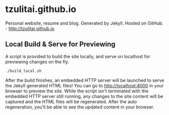 # tzulitai.github.io
Personal website, resume and blog. Generated by Jekyll. Hosted on GitHub. - http://tzulitai.github.io

## Local Build & Serve for Previewing

A script is provided to build the site locally, and serve on localhost for previewing changes on the fly.

```
./build_local.sh
```

After the build finishes, an embedded HTTP server will be launched to serve the Jekyll generated
HTML files! You can go to <a href="http://localhost:4000">http://localhost:4000</a> in your browser
to preview the site. While the script isn't terminated with the embedded HTTP server still running,
any changes to the site content will be captured and the HTML files will be regenerated. After the
auto regeneration, you'll be able to see the updated content in your browser.
